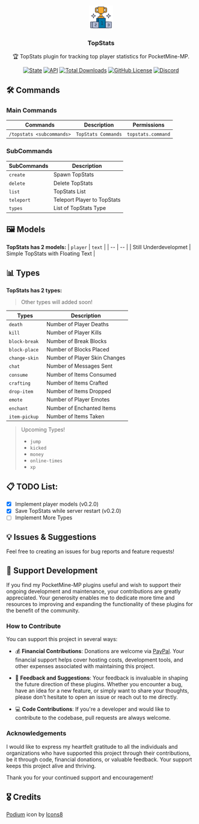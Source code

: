 </br>

<div align="center">

<img src="assets/icon.png">

<h3 align="center">TopStats</h4>

<p align="center">
🏆 TopStats plugin for tracking top player statistics for PocketMine-MP.

[![State](https://poggit.pmmp.io/shield.state/TopStats)](https://poggit.pmmp.io/p/TopStats) [![API](https://poggit.pmmp.io/shield.api/TopStats)](https://poggit.pmmp.io/p/TopStats) [![Total Downloads](https://poggit.pmmp.io/shield.dl.total/TopStats)](https://poggit.pmmp.io/p/TopStats) [![GitHub License](https://img.shields.io/github/license/nicholass003/TopStats)](LICENSE) [![Discord](https://img.shields.io/discord/1230982180742631457?logo=discord&logoColor=white&color=5865F2)](https://discord.gg/EEJK2vxtCp) 

</p>

</div>

## 🛠️ Commands
### Main Commands
| Commands                                      | Description                                      | Permissions                 |
| --------------------------------------------- | ------------------------------------------------ | --------------------------- |
| `/topstats <subcommands>` | `TopStats Commands` | `topstats.command` |

### SubCommands
| SubCommands | Description |
|----- | --------|
|`create` |  Spawn TopStats |
|`delete` | Delete TopStats |
|`list` | TopStats List |
|`teleport` | Teleport Player to TopStats |
|`types` | List of TopStats Type |

## 🖼️ Models

**TopStats has 2 models:**
| `player` | `text` |
| -- | -- |
| Still Underdevelopmet | Simple TopStats with Floating Text |

## 📊 Types
**TopStats has 2 types:**

>Other types will added soon!

| Types | Description |
| -- | -- |
| `death` | Number of Player Deaths |
| `kill` | Number of Player Kills |
| `block-break` | Number of Break Blocks |
| `block-place` | Number of Blocks Placed |
| `change-skin ` | Number of Player Skin Changes |
| `chat` | Number of Messages Sent |
| `consume` | Number of Items Consumed |
| `crafting` | Number of Items Crafted |
| `drop-item` | Number of Items Dropped |
| `emote` | Number of Player Emotes |
| `enchant` | Number of Enchanted Items |
| `item-pickup` | Number of Items Taken |

>Upcoming Types!
> - `jump`
> - `kicked`
> - `money`
> - `online-times`
> - `xp`

## 📋 TODO List:

- [x] Implement player models (v0.2.0)
- [x] Save TopStats while server restart (v0.2.0)
- [ ] Implement More Types

## 💡 Issues & Suggestions

Feel free to creating an issues for bug reports and feature requests!

## 🌟 Support Development

If you find my PocketMine-MP plugins useful and wish to support their ongoing development and maintenance, your contributions are greatly appreciated. Your generosity enables me to dedicate more time and resources to improving and expanding the functionality of these plugins for the benefit of the community.

### How to Contribute

You can support this project in several ways:

- 💰 **Financial Contributions**: Donations are welcome via [PayPal](https://paypal.me/FireRashkar). Your financial support helps cover hosting costs, development tools, and other expenses associated with maintaining this project.
  
- 📝 **Feedback and Suggestions**: Your feedback is invaluable in shaping the future direction of these plugins. Whether you encounter a bug, have an idea for a new feature, or simply want to share your thoughts, please don't hesitate to open an issue or reach out to me directly.
  
- 💻 **Code Contributions**: If you're a developer and would like to contribute to the codebase, pull requests are always welcome.
  
### Acknowledgements

I would like to express my heartfelt gratitude to all the individuals and organizations who have supported this project through their contributions, be it through code, financial donations, or valuable feedback. Your support keeps this project alive and thriving.

Thank you for your continued support and encouragement!

## 🎖️ Credits
<a target="_blank" href="https://icons8.com/icon/CJOznVjwe3u5/podium">Podium</a> icon by <a target="_blank" href="https://icons8.com">Icons8</a>